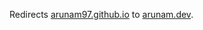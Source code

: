<p>
Redirects <a href="https://arunam97.github.io">arunam97.github.io</a> to <a href="https://arunam.dev">arunam.dev</a>.
</p>
